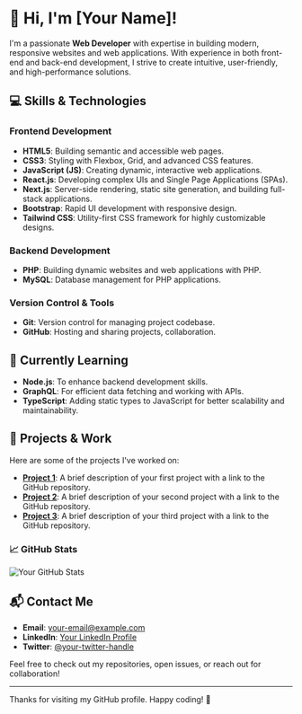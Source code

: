 # 👋 Hi, I'm [Your Name]!

I'm a passionate **Web Developer** with expertise in building modern, responsive websites and web applications. With experience in both front-end and back-end development, I strive to create intuitive, user-friendly, and high-performance solutions.

## 💻 Skills & Technologies

### **Frontend Development**
- **HTML5**: Building semantic and accessible web pages.
- **CSS3**: Styling with Flexbox, Grid, and advanced CSS features.
- **JavaScript (JS)**: Creating dynamic, interactive web applications.
- **React.js**: Developing complex UIs and Single Page Applications (SPAs).
- **Next.js**: Server-side rendering, static site generation, and building full-stack applications.
- **Bootstrap**: Rapid UI development with responsive design.
- **Tailwind CSS**: Utility-first CSS framework for highly customizable designs.

### **Backend Development**
- **PHP**: Building dynamic websites and web applications with PHP.
- **MySQL**: Database management for PHP applications.

### **Version Control & Tools**
- **Git**: Version control for managing project codebase.
- **GitHub**: Hosting and sharing projects, collaboration.

## 🌱 Currently Learning
- **Node.js**: To enhance backend development skills.
- **GraphQL**: For efficient data fetching and working with APIs.
- **TypeScript**: Adding static types to JavaScript for better scalability and maintainability.

## 🚀 Projects & Work

Here are some of the projects I've worked on:

- **[Project 1](#)**: A brief description of your first project with a link to the GitHub repository.
- **[Project 2](#)**: A brief description of your second project with a link to the GitHub repository.
- **[Project 3](#)**: A brief description of your third project with a link to the GitHub repository.

### 📈 GitHub Stats
![Your GitHub Stats](https://github-readme-stats.vercel.app/api?username=your-github-username&show_icons=true&hide_title=true&count_private=true&hide=prs&theme=dark)

## 📬 Contact Me
- **Email**: [your-email@example.com](mailto:your-email@example.com)
- **LinkedIn**: [Your LinkedIn Profile](#)
- **Twitter**: [@your-twitter-handle](#)

Feel free to check out my repositories, open issues, or reach out for collaboration!

---

Thanks for visiting my GitHub profile. Happy coding! 🚀

